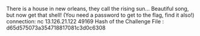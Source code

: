 There is a house in new orleans, they call the rising sun... Beautiful song, but now get that shell!
(You need a password to get to the flag, find it also!)
connection: nc 13.126.21.122 49169
Hash of the Challenge File : d65d575073a354718817081c3d0c6308
